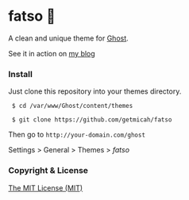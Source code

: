 # fatso 👻
A clean and unique theme for [Ghost](http://ghost.org).

See it in action on [my blog](http://micahcowell.com)

### Install
Just clone this repository into your themes directory.

` $ cd /var/www/Ghost/content/themes`

` $ git clone https://github.com/getmicah/fatso`

Then go to `http://your-domain.com/ghost`

Settings > General > Themes > *fatso*

### Copyright & License
[The MIT License (MIT)](https://raw.githubusercontent.com/getmicah/Fatso/master/LICENSE)
